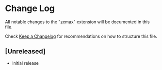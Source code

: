 # Change Log

All notable changes to the "zemax" extension will be documented in this file.

Check [Keep a Changelog](http://keepachangelog.com/) for recommendations on how to structure this file.

## [Unreleased]

- Initial release